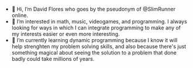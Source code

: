 - 👋 Hi, I’m David Flores who goes by the pseudonym  of @SlimRunner online.
- 👀 I’m interested in math, music, videogames, and programming. I always looking for ways in which I can integrate programming to make any of my interests easier or even more interesting.
- 🌱 I’m currently learning dynamic programming because I know it will help strenghten my problem solving skills, and also because there's just something magical about seeing the solution to a problem that done badly could take millions of years.
